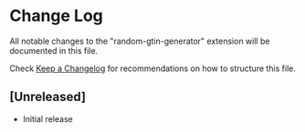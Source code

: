 # Change Log

All notable changes to the "random-gtin-generator" extension will be documented in this file.

Check [Keep a Changelog](http://keepachangelog.com/) for recommendations on how to structure this file.

## [Unreleased]

- Initial release